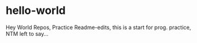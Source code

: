 # hello-world
Hey World Repos, Practice
Readme-edits, this is a start for prog. practice, NTM left to say...
